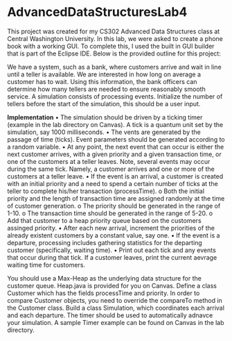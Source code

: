 # AdvancedDataStructuresLab4
This project was created for my CS302 Advanced Data Structures class at Central Washington University. In this lab, we were asked to create a phone book with a working GUI. To complete this, I used the built in GUI builder that is part of the Eclipse IDE. Below is the provided outline for this project:

We have a system, such as a bank, where customers arrive and wait in line until a teller is available. We are
interested in how long on average a customer has to wait. Using this information, the bank officers can
determine how many tellers are needed to ensure reasonably smooth service. A simulation consists of
processing events. Initialize the number of tellers before the start of the simulation, this should be a user
input.

**Implementation**
• The simulation should be driven by a ticking timer (example in the lab directory on Canvas). A tick is a
quantum unit set by the simulation, say 1000 milliseconds.
• The vents are generated by the passage of time (ticks). Event parameters should be generated according
to a random variable.
• At any point, the next event that can occur is either the next customer arrives, with a given priority and a
given transaction time, or one of the customers at a teller leaves. Note, several events may occur during
the same tick. Namely, a customer arrives and one or more of the customers at a teller leave.
• If the event is an arrival, a customer is created with an initial priority and a need to spend a certain
number of ticks at the teller to complete his/her transaction (processTime).
o Both the initial priority and the length of transaction time are assigned randomly at the time of
customer generation.
o The priority should be generated in the range of 1-10.
o The transaction time should be generated in the range of 5-20.
o Add that customer to a heap priority queue based on the customers assinged priority.
• After each new arrival, increment the priorities of the already existent customers by a constant value, say
one.
• If the event is a departure, processing includes gathering statistics for the departing customer
(specifically, waiting time).
• Print out each tick and any events that occur during that tick. If a customer leaves, print the current
aevrage waiting time for customers.

You should use a Max-Heap as the underlying data structure for the customer queue. Heap.java is provided
for you on Canvas. Define a class Customer which has the fields processTime and priority. In order to
compare Customer objects, you need to override the compareTo method in the Customer class. Build a class
Simulation, which coordinates each arrival and each departure. The timer should be used to automatically
adnavce your simulation. A sample Timer example can be found on Canvas in the lab directory.
